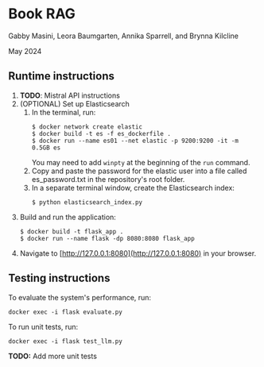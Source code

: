 # Book RAG
Gabby Masini, Leora Baumgarten, Annika Sparrell, and Brynna Kilcline

May 2024

## Runtime instructions

1. **TODO**: Mistral API instructions
2. (OPTIONAL) Set up Elasticsearch
   1. In the terminal, run:
        ```
        $ docker network create elastic
        $ docker build -t es -f es_dockerfile .
        $ docker run --name es01 --net elastic -p 9200:9200 -it -m 0.5GB es
        ```
        You may need to add `winpty` at the beginning of the `run` command. 
   2. Copy and paste the password for the elastic user into a file called es_password.txt in the repository's root folder.
   3. In a separate terminal window, create the Elasticsearch index:
        ```
        $ python elasticsearch_index.py
        ```
3. Build and run the application:
    ```
    $ docker build -t flask_app .
    $ docker run --name flask -dp 8080:8080 flask_app
    ```
4. Navigate to [http://127.0.0.1:8080](http://127.0.0.1:8080) in your browser.

## Testing instructions
To evaluate the system's performance, run:
```
docker exec -i flask evaluate.py
```
To run unit tests, run:
```
docker exec -i flask test_llm.py
```
**TODO:** Add more unit tests
